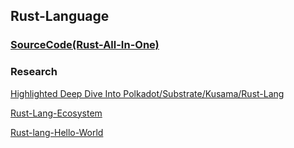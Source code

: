 ## Rust-Language

### [SourceCode(Rust-All-In-One)](https://github.com/armanriazi/rust-all-in-one)

### Research

[Highlighted Deep Dive Into Polkadot/Substrate/Kusama/Rust-Lang](rust-lang-research-intro.md)


[Rust-Lang-Ecosystem](rust-lang-ecosystem.md)


[Rust-lang-Hello-World](rust-learning-plan-chapter-1-notes.md)
